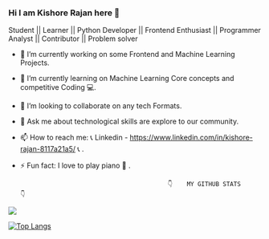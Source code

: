 ### Hi I am Kishore Rajan here 👋

Student || Learner || Python Developer || Frontend Enthusiast || Programmer Analyst || Contributor || Problem solver



- 🔭 I’m currently working on some Frontend and Machine Learning Projects.
- 🌱 I’m currently learning on Machine Learning Core concepts and competitive Coding 💻.
- 👯 I’m looking to collaborate on any tech Formats.
- 💬 Ask me about technological skills are explore to our community.
- 📫 How to reach me: 📞 Linkedin - https://www.linkedin.com/in/kishore-rajan-8117a21a5/ 📞 .
- ⚡ Fun fact: I love to play piano 🎹 .


                                               👇    MY GITHUB STATS     👇


<img src="https://github-readme-stats.vercel.app/api?username=kishorerajan810&&show_icons=true&title_color=ffffff&icon_color=bb2acf&text_color=daf7dc&bg_color=000080">


[![Top Langs](https://github-readme-stats.vercel.app/api/top-langs/?username=kishorerajan810&layout=compact&title_color=ffffff&icon_color=bb2acf&text_color=daf7dc&bg_color=000080)](https://github.com/kishorerajan810/github-readme-stats)

